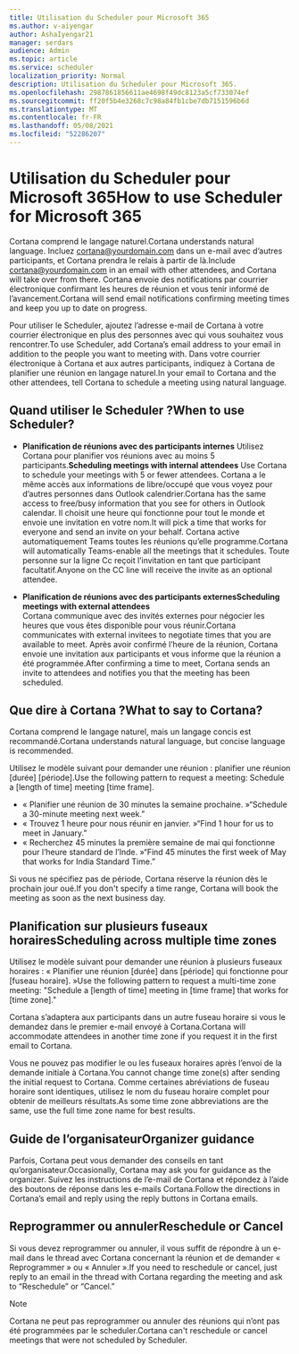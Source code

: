 ```yaml
---
title: Utilisation du Scheduler pour Microsoft 365
ms.author: v-aiyengar
author: AshaIyengar21
manager: serdars
audience: Admin
ms.topic: article
ms.service: scheduler
localization_priority: Normal
description: Utilisation du Scheduler pour Microsoft 365.
ms.openlocfilehash: 2987861856611ae4698f49dc8123a5cf733074ef
ms.sourcegitcommit: ff20f5b4e3268c7c98a84fb1cbe7db7151596b6d
ms.translationtype: MT
ms.contentlocale: fr-FR
ms.lasthandoff: 05/08/2021
ms.locfileid: "52286207"
---
```

# <a name="how-to-use-scheduler-for-microsoft-365"></a><span data-ttu-id="2b2e0-103">Utilisation du Scheduler pour Microsoft 365</span><span class="sxs-lookup"><span data-stu-id="2b2e0-103">How to use Scheduler for Microsoft 365</span></span>

<span data-ttu-id="2b2e0-104">Cortana comprend le langage naturel.</span><span class="sxs-lookup"><span data-stu-id="2b2e0-104">Cortana understands natural language.</span></span> <span data-ttu-id="2b2e0-105">Incluez cortana@yourdomain.com dans un e-mail avec d’autres participants, et Cortana prendra le relais à partir de là.</span><span class="sxs-lookup"><span data-stu-id="2b2e0-105">Include cortana@yourdomain.com in an email with other attendees, and Cortana will take over from there.</span></span> <span data-ttu-id="2b2e0-106">Cortana envoie des notifications par courrier électronique confirmant les heures de réunion et vous tenir informé de l’avancement.</span><span class="sxs-lookup"><span data-stu-id="2b2e0-106">Cortana will send email notifications confirming meeting times and keep you up to date on progress.</span></span>

<span data-ttu-id="2b2e0-107">Pour utiliser le Scheduler, ajoutez l’adresse e-mail de Cortana à votre courrier électronique en plus des personnes avec qui vous souhaitez vous rencontrer.</span><span class="sxs-lookup"><span data-stu-id="2b2e0-107">To use Scheduler, add Cortana’s email address to your email in addition to the people you want to meeting with.</span></span> <span data-ttu-id="2b2e0-108">Dans votre courrier électronique à Cortana et aux autres participants, indiquez à Cortana de planifier une réunion en langage naturel.</span><span class="sxs-lookup"><span data-stu-id="2b2e0-108">In your email to Cortana and the other attendees, tell Cortana to schedule a meeting using natural language.</span></span>  

## <a name="when-to-use-scheduler"></a><span data-ttu-id="2b2e0-109">Quand utiliser le Scheduler ?</span><span class="sxs-lookup"><span data-stu-id="2b2e0-109">When to use Scheduler?</span></span>

- <span data-ttu-id="2b2e0-110">**Planification de réunions avec des participants internes** Utilisez Cortana pour planifier vos réunions avec au moins 5 participants.</span><span class="sxs-lookup"><span data-stu-id="2b2e0-110">**Scheduling meetings with internal attendees** Use Cortana to schedule your meetings with 5 or fewer attendees.</span></span> <span data-ttu-id="2b2e0-111">Cortana a le même accès aux informations de libre/occupé que vous voyez pour d’autres personnes dans Outlook calendrier.</span><span class="sxs-lookup"><span data-stu-id="2b2e0-111">Cortana has the same access to free/busy information that you see for others in Outlook calendar.</span></span> <span data-ttu-id="2b2e0-112">Il choisit une heure qui fonctionne pour tout le monde et envoie une invitation en votre nom.</span><span class="sxs-lookup"><span data-stu-id="2b2e0-112">It will pick a time that works for everyone and send an invite on your behalf.</span></span> <span data-ttu-id="2b2e0-113">Cortana active automatiquement Teams toutes les réunions qu’elle programme.</span><span class="sxs-lookup"><span data-stu-id="2b2e0-113">Cortana will automatically Teams-enable all the meetings that it schedules.</span></span> <span data-ttu-id="2b2e0-114">Toute personne sur la ligne Cc reçoit l’invitation en tant que participant facultatif.</span><span class="sxs-lookup"><span data-stu-id="2b2e0-114">Anyone on the CC line will receive the invite as an optional attendee.</span></span>  

- <span data-ttu-id="2b2e0-115">**Planification de réunions avec des participants externes**</span><span class="sxs-lookup"><span data-stu-id="2b2e0-115">**Scheduling meetings with external attendees**</span></span>  
<span data-ttu-id="2b2e0-116">Cortana communique avec des invités externes pour négocier les heures que vous êtes disponible pour vous réunir.</span><span class="sxs-lookup"><span data-stu-id="2b2e0-116">Cortana communicates with external invitees to negotiate times that you are available to meet.</span></span> <span data-ttu-id="2b2e0-117">Après avoir confirmé l’heure de la réunion, Cortana envoie une invitation aux participants et vous informe que la réunion a été programmée.</span><span class="sxs-lookup"><span data-stu-id="2b2e0-117">After confirming a time to meet, Cortana sends an invite to attendees and notifies you that the meeting has been scheduled.</span></span>

## <a name="what-to-say-to-cortana"></a><span data-ttu-id="2b2e0-118">Que dire à Cortana ?</span><span class="sxs-lookup"><span data-stu-id="2b2e0-118">What to say to Cortana?</span></span>

<span data-ttu-id="2b2e0-119">Cortana comprend le langage naturel, mais un langage concis est recommandé.</span><span class="sxs-lookup"><span data-stu-id="2b2e0-119">Cortana understands natural language, but concise language is recommended.</span></span> 

<span data-ttu-id="2b2e0-120">Utilisez le modèle suivant pour demander une réunion : planifier une réunion [durée] [période].</span><span class="sxs-lookup"><span data-stu-id="2b2e0-120">Use the following pattern to request a meeting: Schedule a [length of time] meeting [time frame].</span></span>  

- <span data-ttu-id="2b2e0-121">« Planifier une réunion de 30 minutes la semaine prochaine. »</span><span class="sxs-lookup"><span data-stu-id="2b2e0-121">“Schedule a 30-minute meeting next week.”</span></span>  
- <span data-ttu-id="2b2e0-122">« Trouvez 1 heure pour nous réunir en janvier. »</span><span class="sxs-lookup"><span data-stu-id="2b2e0-122">“Find 1 hour for us to meet in January.”</span></span> 
- <span data-ttu-id="2b2e0-123">« Recherchez 45 minutes la première semaine de mai qui fonctionne pour l’heure standard de l’Inde. »</span><span class="sxs-lookup"><span data-stu-id="2b2e0-123">“Find 45 minutes the first week of May that works for India Standard Time.”</span></span> 

<span data-ttu-id="2b2e0-124">Si vous ne spécifiez pas de période, Cortana réserve la réunion dès le prochain jour oué.</span><span class="sxs-lookup"><span data-stu-id="2b2e0-124">If you don't specify a time range, Cortana will book the meeting as soon as the next business day.</span></span>

## <a name="scheduling-across-multiple-time-zones"></a><span data-ttu-id="2b2e0-125">Planification sur plusieurs fuseaux horaires</span><span class="sxs-lookup"><span data-stu-id="2b2e0-125">Scheduling across multiple time zones</span></span>

<span data-ttu-id="2b2e0-126">Utilisez le modèle suivant pour demander une réunion à plusieurs fuseaux horaires : « Planifier une réunion [durée] dans [période] qui fonctionne pour [fuseau horaire]. »</span><span class="sxs-lookup"><span data-stu-id="2b2e0-126">Use the following pattern to request a multi-time zone meeting: "Schedule a [length of time] meeting in [time frame] that works for [time zone]."</span></span> 

<span data-ttu-id="2b2e0-127">Cortana s’adaptera aux participants dans un autre fuseau horaire si vous le demandez dans le premier e-mail envoyé à Cortana.</span><span class="sxs-lookup"><span data-stu-id="2b2e0-127">Cortana will accommodate attendees in another time zone if you request it in the first email to Cortana.</span></span>  

<span data-ttu-id="2b2e0-128">Vous ne pouvez pas modifier le ou les fuseaux horaires après l’envoi de la demande initiale à Cortana.</span><span class="sxs-lookup"><span data-stu-id="2b2e0-128">You cannot change time zone(s) after sending the initial request to Cortana.</span></span> <span data-ttu-id="2b2e0-129">Comme certaines abréviations de fuseau horaire sont identiques, utilisez le nom du fuseau horaire complet pour obtenir de meilleurs résultats.</span><span class="sxs-lookup"><span data-stu-id="2b2e0-129">As some time zone abbreviations are the same, use the full time zone name for best results.</span></span>  

## <a name="organizer-guidance"></a><span data-ttu-id="2b2e0-130">Guide de l’organisateur</span><span class="sxs-lookup"><span data-stu-id="2b2e0-130">Organizer guidance</span></span>

<span data-ttu-id="2b2e0-131">Parfois, Cortana peut vous demander des conseils en tant qu’organisateur.</span><span class="sxs-lookup"><span data-stu-id="2b2e0-131">Occasionally, Cortana may ask you for guidance as the organizer.</span></span> <span data-ttu-id="2b2e0-132">Suivez les instructions de l’e-mail de Cortana et répondez à l’aide des boutons de réponse dans les e-mails Cortana.</span><span class="sxs-lookup"><span data-stu-id="2b2e0-132">Follow the directions in Cortana’s email and reply using the reply buttons in Cortana emails.</span></span>

## <a name="reschedule-or-cancel"></a><span data-ttu-id="2b2e0-133">Reprogrammer ou annuler</span><span class="sxs-lookup"><span data-stu-id="2b2e0-133">Reschedule or Cancel</span></span>

<span data-ttu-id="2b2e0-134">Si vous devez reprogrammer ou annuler, il vous suffit de répondre à un e-mail dans le thread avec Cortana concernant la réunion et de demander « Reprogrammer » ou « Annuler ».</span><span class="sxs-lookup"><span data-stu-id="2b2e0-134">If you need to reschedule or cancel, just reply to an email in the thread with Cortana regarding the meeting and ask to “Reschedule” or “Cancel.”</span></span> 

> [!NOTE]
> <span data-ttu-id="2b2e0-135">Cortana ne peut pas reprogrammer ou annuler des réunions qui n’ont pas été programmées par le scheduler.</span><span class="sxs-lookup"><span data-stu-id="2b2e0-135">Cortana can't reschedule or cancel meetings that were not scheduled by Scheduler.</span></span>  
